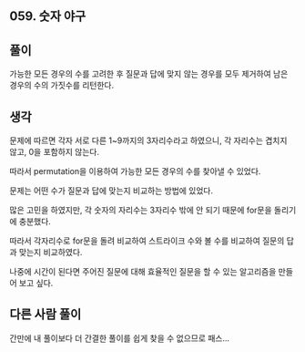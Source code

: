 ## 059. 숫자 야구

## 풀이

가능한 모든 경우의 수를 고려한 후 질문과 답에 맞지 않는 경우를 모두 제거하여 남은 경우의 수의 가짓수를 리턴한다.

## 생각

문제에 따르면 각자 서로 다른 1~9까지의 3자리수라고 하였으니, 각 자리수는 겹치지 않고, 0을 포함하지 않는다.

따라서 permutation을 이용하여 가능한 모든 경우의 수를 찾아낼 수 있었다.

문제는 어떤 수가 질문과 답에 맞는지 비교하는 방법에 있었다.

많은 고민을 하였지만, 각 숫자의 자리수는 3자리수 밖에 안 되기 때문에 for문을 돌리기에 충분했다.

따라서 각자리수로 for문을 돌려 비교하여 스트라이크 수와 볼 수를 비교하여 질문의 답과 맞는지 비교하였다.

나중에 시간이 된다면 주어진 질문에 대해 효율적인 질문을 할 수 있는 알고리즘을 만들어 보고 싶다.

## 다른 사람 풀이
간만에 내 풀이보다 더 간결한 풀이를 쉽게 찾을 수 없으므로 패스...

```

```
